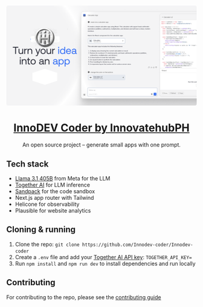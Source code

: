<a href="https://www.llamacoder.io">
  <img alt="InnoDEV Coder by InnovatehubPH" src="./public/og-image.png">
  <h1 align="center">InnoDEV Coder by InnovatehubPH</h1>
</a>

<p align="center">
  An open source project – generate small apps with one prompt.
</p>

## Tech stack

- [Llama 3.1 405B](https://ai.meta.com/blog/meta-llama-3-1/) from Meta for the LLM
- [Together AI](https://togetherai.link/?utm_source=innodev-coder&utm_medium=referral&utm_campaign=example-app) for LLM inference
- [Sandpack](https://sandpack.codesandbox.io/) for the code sandbox
- Next.js app router with Tailwind
- Helicone for observability
- Plausible for website analytics

## Cloning & running

1. Clone the repo: `git clone https://github.com/Innodev-coder/Innodev-coder`
2. Create a `.env` file and add your [Together AI API key](https://togetherai.link/?utm_source=innodev-coder&utm_medium=referral&utm_campaign=example-app): `TOGETHER_API_KEY=`
3. Run `npm install` and `npm run dev` to install dependencies and run locally

## Contributing

For contributing to the repo, please see the [contributing guide](./CONTRIBUTING.md)

